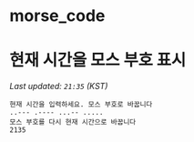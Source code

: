 # morse_code
# 현재 시간을 모스 부호 표시
<!-- MORSE_TIME_START -->
_Last updated: `21:35` (KST)_

```
현재 시간을 입력하세요. 모스 부호로 바꿉니다
..--- .---- ...-- .....
모스 부호를 다시 현재 시간으로 바꿉니다
2135
```
<!-- MORSE_TIME_END -->
